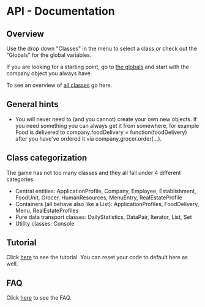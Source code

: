API - Documentation
========================================

<h2 id="overview">Overview</h2>

Use the drop down "Classes" in the menu to select a class or check out the "Globals" for the global variables.

If you are looking for a starting point, go to <a href="global.html">the globals</a> and start with the company object you always have.

To see an overview of <a href="classes.list.html">all classes</a> go here.

<h2>General hints</h2>

* You will never need to (and you cannot) create your own new objects. If you need something you can always get it from somewhere, for example
Food is delivered to company.foodDelivery = function(foodDelivery) after you have've ordered it via company.grocer.order(...).

<h2>Class categorization</h2>

The game has not too many classes and they all fall under 4 different categories:

* Central entities: ApplicationProfile, Company, Employee, Establishment, FoodUnit, Grocer, HumanResources, MenuEntry, RealEstateProfile 
* Containers (all behave also like a List): ApplicationProfiles, FoodDelivery, Menu, RealEstateProfiles
* Pure data transport classes: DailyStatistics, DataPair, Iterator, List, Set
* Utility classes: Console

<h2 id="overview">Tutorial</h2>

Click <a href="../Tutorial.action">here</a> to see the tutorial. You can reset your code to default here as well.

<h2 id="overview">FAQ</h2>

Click <a href="../Faq.action">here</a> to see the FAQ.
